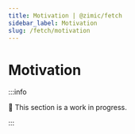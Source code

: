 ```yaml
---
title: Motivation | @zimic/fetch
sidebar_label: Motivation
slug: /fetch/motivation
---
```


# Motivation

:::info

🚧 This section is a work in progress.

:::
